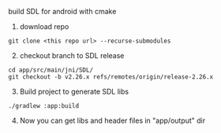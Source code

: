 build SDL for android with cmake

1. download repo

`git clone <this repo url> --recurse-submodules`

2. checkout branch to SDL release

```
cd app/src/main/jni/SDL/
git checkout -b v2.26.x refs/remotes/origin/release-2.26.x
```

3. Build project to generate SDL libs

`./gradlew :app:build`

4. Now you can get libs and header files in "app/output" dir
